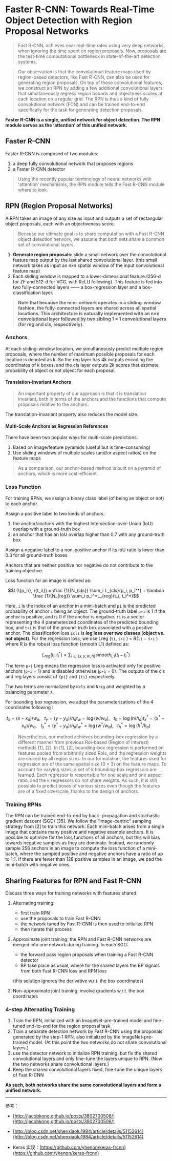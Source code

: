 # Faster R-CNN: Towards Real-Time Object Detection with Region Proposal Networks


> Fast R-CNN, achieves near real-time rates using very deep networks, when ignoring the time spent on region proposals. Now, proposals are the test-time computational bottleneck in state-of-the-art detection systems.

> Our observation is that the convolutional feature maps used by region-based detectors, like Fast R-CNN, can also be used for generating region proposals. On top of these convolutional features, we construct an RPN by adding a few additional convolutional layers that simultaneously regress region bounds and objectness scores at each location on a regular grid. The RPN is thus a kind of fully convolutional network (FCN) and can be trained end-to-end specifically for the task for generating detection proposals.

**Faster R-CNN is a single, unified network for object detection. The RPN module serves as the ‘attention’ of this unified network.**


## Faster R-CNN

Faster R-CNN is composed of two modules:
1. a deep fully convolutional network that proposes regions
2. a Faster R-CNN detector

> Using the recently popular terminology of neural networks with ‘attention’ mechanisms, the RPN module tells the Fast R-CNN module where to look.


## RPN (Region Proposal Networks)

A RPN takes an image of any size as input and outputs a set of rectangular object proposals, each with an objectiveness score.

> Because our ultimate goal is to share computation with a Fast R-CNN object detection network, we assume that both nets share a common set of convolutional layers.

1. **Generate region proposals:** slide a small network over the convolutional feature map output by the last shared convolutional layer. (this small network takes as input an nxn spatial window of the input convolutional feature map)
2. Each sliding window is mapped to a lower-dimensional feature.(256-d for ZF and 512-d for VGG, with ReLU following). This feature is fed into two fully-connected layers —— a box-regression layer and a box-classification layer.

> **Note that because the mini-network operates in a sliding-window fashion, the fully-connected layers are shared across all spatial locations. This architecture is naturally implemented with an n×n convolutional layer followed by two sibling 1 × 1 convolutional layers (for reg and cls, respectively).**

### Anchors

At each sliding-window location, we simultaneously predict multiple region proposals, where the number of maximum possible proposals for each location is denoted as k. So the reg layer has 4k outputs encoding the coordinates of k boxes, and the cls layer outputs 2k scores that estimate probability of object or not object for each proposal.

#### Translation-Invariant Anchors

> An important property of our approach is that it is translation invariant, both in terms of the anchors and the functions that compute proposals relative to the anchors.

The translation-invariant property also reduces the model size.

#### Multi-Scale Anchors as Regression References

There have been two popular ways for multi-scale predictions.
1. Based on image/feature pyramids (useful but is time-consuming)
2. Use sliding windows of multiple scales (and/or aspect ratios) on the feature maps

> As a comparison, our anchor-based method is built on a pyramid of anchors, which is more cost-efficient.

### Loss Function

For training RPNs, we assign a binary class label (of being an object or not) to each anchor.

Assign a positive label to two kinds of anchors:
1. the anchor/anchors with the highest Intersection-over-Union (IoU) overlap with a ground-truth box
2. an anchor that has an IoU overlap higher than 0.7 with any ground-truth box

Assign a negative label to a non-positive anchor if its IoU ratio is lower than 0.3 for all ground-truth boxes

Anchors that are neither positive nor negative do not contribute to the training objective.

Loss function for an image is defined as:

```math
L(\{p_i\}, \{t_i\}) = \frac {1}{N_{cls}} \sum_i L_{cls}(p_i, p_i^*) + \lambda \frac {1}{N_{reg}} \sum_i p_i^*L_{reg}(t_i, t_i^*)
```

Here, `i` is the index of an anchor in a mini-batch and `pi` is the predicted probability of anchor `i` being an object. The ground-truth label `p∗i` is 1 if the anchor is positive, and is 0 if the anchor is negative. `ti` is a vector representing the 4 parameterized coordinates of the predicted bounding box, and `t∗i` is that of the ground-truth box associated with a positive anchor. The classification loss `Lcls` is **log loss over two classes (object vs. not object)**. For the regression loss, we use Lreg (`ti`, `t∗i` ) = R(`ti` − `t∗i` ) where R is the robust loss function (smooth L1) defined as:

```math
L_{reg}(t_i, t_i^*) = \sum_{i \in \{x, y, w, h\}} smooth_{L1}(t_i - t_i^*)
```

The term `p∗i` Lreg means the regression loss is activated only for positive anchors (`p∗i` = 1) and is disabled otherwise (`p∗i` = 0). The outputs of the cls and reg layers consist of `{pi}` and `{ti}` respectively.

The two terms are normalized by `Ncls` and `Nreg` and weighted by a balancing parameter `λ`.

For bounding box regression, we adopt the parameterizations of the 4 coordinates following :

```math
t_x = (x - x_a) / w_a, \ \ \ t_y = (y - y_a) / h_a

t_w = \log(w / w_a), \ \ \ t_h = \log(h / h_a)

t_x^* = (x^* - x_a) / w_a, \ \ \ t_y^* = (y^* - y_a) / h_a

t_w^* = \log(w^* / w_a), \ \ \ t_h^* = \log(h^* / h_a)
```

> Nevertheless, our method achieves bounding-box regression by a different manner from previous RoI-based (Region of Interest) methods [1], [2]. In [1], [2], bounding-box regression is performed on features pooled from arbitrarily sized RoIs, and the regression weights are shared by all region sizes. In our formulation, the features used for regression are of the same spatial size (3 × 3) on the feature maps. To account for varying sizes, a set of k bounding-box regressors are learned. Each regressor is responsible for one scale and one aspect ratio, and the k regressors do not share weights. As such, it is still possible to predict boxes of various sizes even though the features are of a fixed size/scale, thanks to the design of anchors.

### Training RPNs

The RPN can be trained end-to-end by back- propagation and stochastic gradient descent (SGD) [35]. We follow the “image-centric” sampling strategy from [2] to train this network. Each mini-batch arises from a single image that contains many positive and negative example anchors. It is possible to optimize for the loss functions of all anchors, but this will bias towards negative samples as they are dominate. Instead, we randomly sample 256 anchors in an image to compute the loss function of a mini-batch, where the sampled positive and negative anchors have a ratio of up to 1:1. If there are fewer than 128 positive samples in an image, we pad the mini-batch with negative ones.


## Sharing Features for RPN and Fast R-CNN

Discuss three ways for training networks with features shared:

1. Alternating training:
    - first train RPN
    - use the proposals to train Fast R-CNN
    - the network tuned by Fast R-CNN is then used to initialize RPN
    - then iterate this process
2. Approximate joint training: the RPN and Fast R-CNN networks are merged into one network during training. In each SGD:
    - the forward pass region proposals when training a Fast R-CNN detector
    - BP take place as usual, where for the shared layers the BP signals from both Fast R-CNN loss and RPN loss

    (this solution ignores the derivative w.r.t. the box coordinates)

3. Non-approximate joint training: involve gradients w.r.t. the box coordinates


### 4-step Alternating Training

1. Train the RPN, initialized with an ImageNet-pre-trained model and fine-tuned end-to-end for the region proposal task.
2. Train a separate detection network by Fast R-CNN using the proposals generated by the step-1 RPN, also initialized by the ImageNet-pre-trained model. (At this point the two networks do not share convolutional layers.)
3. use the detector network to initialize RPN training, but fix the shared convolutional layers and only fine-tune the layers unique to RPN. (Now the two networks share convolutional layers.)
4. Keep the shared convolutional layers fixed, fine-tune the unique layers of Fast R-CNN

**As such, both networks share the same convolutional layers and form a unified network.**


------


参考：

- [http://jacobkong.github.io/posts/3802700508/](http://jacobkong.github.io/posts/3802700508/)
- [http://blog.csdn.net/shenxiaolu1984/article/details/51152614](http://blog.csdn.net/shenxiaolu1984/article/details/51152614)


- Keras 实现：[https://github.com/yhenon/keras-frcnn](https://github.com/yhenon/keras-frcnn)
